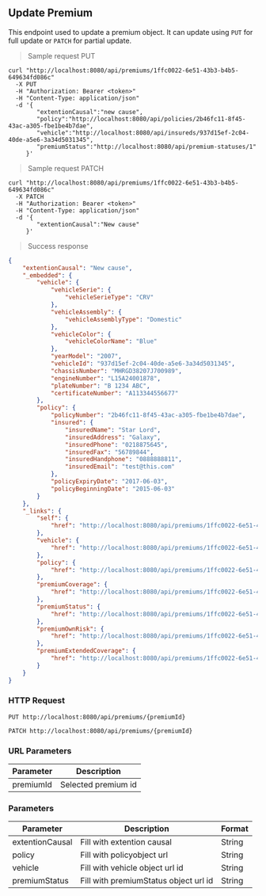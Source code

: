## Update Premium

This endpoint used to update a premium object. It can update using <code>PUT</code> for full update or <code>PATCH</code> for partial update.

> Sample request PUT

```shell
curl "http://localhost:8080/api/premiums/1ffc0022-6e51-43b3-b4b5-649634fd086c"
  -X PUT
  -H "Authorization: Bearer <token>"
  -H "Content-Type: application/json"
  -d '{
        "extentionCausal":"new cause",
        "policy":"http://localhost:8080/api/policies/2b46fc11-8f45-43ac-a305-fbe1be4b7dae",
        "vehicle":"http://localhost:8080/api/insureds/937d15ef-2c04-40de-a5e6-3a34d5031345",
        "premiumStatus":"http://localhost:8080/api/premium-statuses/1"
     }'
```

> Sample request PATCH

```shell
curl "http://localhost:8080/api/premiums/1ffc0022-6e51-43b3-b4b5-649634fd086c"
  -X PATCH
  -H "Authorization: Bearer <token>"
  -H "Content-Type: application/json"
  -d '{
        "extentionCausal":"New cause"
     }'
```

> Success response

```json
{
    "extentionCausal": "New cause",
    "_embedded": {
        "vehicle": {
            "vehicleSerie": {
                "vehicleSerieType": "CRV"
            },
            "vehicleAssembly": {
                "vehicleAssemblyType": "Domestic"
            },
            "vehicleColor": {
                "vehicleColorName": "Blue"
            },
            "yearModel": "2007",
            "vehicleId": "937d15ef-2c04-40de-a5e6-3a34d5031345",
            "chassisNumber": "MHRGD38207J700989",
            "engineNumber": "L15A24001878",
            "plateNumber": "B 1234 ABC",
            "certificateNumber": "A113344556677"
        },
        "policy": {
            "policyNumber": "2b46fc11-8f45-43ac-a305-fbe1be4b7dae",
            "insured": {
                "insuredName": "Star Lord",
                "insuredAddress": "Galaxy",
                "insuredPhone": "0218875645",
                "insuredFax": "56789844",
                "insuredHandphone": "0888888811",
                "insuredEmail": "test@this.com"
            },
            "policyExpiryDate": "2017-06-03",
            "policyBeginningDate": "2015-06-03"
        }
    },
    "_links": {
        "self": {
            "href": "http://localhost:8080/api/premiums/1ffc0022-6e51-43b3-b4b5-649634fd086c"
        },
        "vehicle": {
            "href": "http://localhost:8080/api/premiums/1ffc0022-6e51-43b3-b4b5-649634fd086c/vehicle"
        },
        "policy": {
            "href": "http://localhost:8080/api/premiums/1ffc0022-6e51-43b3-b4b5-649634fd086c/policy"
        },
        "premiumCoverage": {
            "href": "http://localhost:8080/api/premiums/1ffc0022-6e51-43b3-b4b5-649634fd086c/premiumCoverage"
        },
        "premiumStatus": {
            "href": "http://localhost:8080/api/premiums/1ffc0022-6e51-43b3-b4b5-649634fd086c/premiumStatus"
        },
        "premiumOwnRisk": {
            "href": "http://localhost:8080/api/premiums/1ffc0022-6e51-43b3-b4b5-649634fd086c/premiumOwnRisk"
        },
        "premiumExtendedCoverage": {
            "href": "http://localhost:8080/api/premiums/1ffc0022-6e51-43b3-b4b5-649634fd086c/premiumExtendedCoverage"
        }
    }
}
```

### HTTP Request

`PUT http://localhost:8080/api/premiums/{premiumId}`

`PATCH http://localhost:8080/api/premiums/{premiumId}`

### URL Parameters

Parameter | Description
--------- | -----------
premiumId | Selected premium id

### Parameters

Parameter | Description | Format
--------- | ----------- | ------
extentionCausal | Fill with extention causal | String
policy | Fill with policyobject url  | String
vehicle | Fill with vehicle object url id | String
premiumStatus | Fill with premiumStatus object url id | String